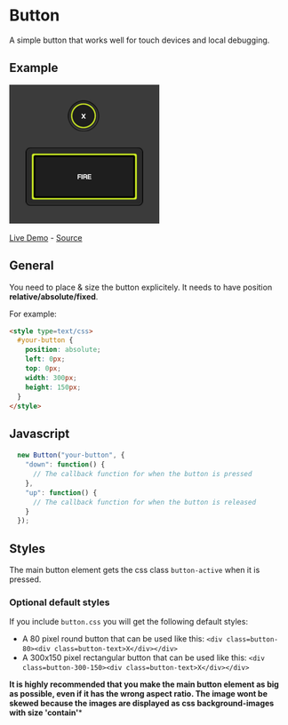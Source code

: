# Button
A simple button that works well for touch devices and local debugging.

## Example

![alt text](https://github.com/airconsole/airconsole-controls/raw/master/examples/button.png "Button Example")

[Live Demo](https://rawgit.com/AirConsole/airconsole-controls/master/examples/button.html) -
[Source](https://github.com/AirConsole/airconsole-controls/blob/master/examples/button.html)

## General

You need to place & size the button explicitely. It needs to have position **relative/absolute/fixed**.

For example:
```html
<style type=text/css>
  #your-button {
    position: absolute;
    left: 0px;
    top: 0px;
    width: 300px;
    height: 150px;
  }
</style>
```

## Javascript
```javascript
  new Button("your-button", {
    "down": function() {
      // The callback function for when the button is pressed
    },
    "up": function() {
      // The callback function for when the button is released
    }
  });
```

## Styles

The main button element gets the css class ```button-active``` when it is pressed.

### Optional default styles

If you include ```button.css``` you will get the following default styles:
- A 80 pixel round button that can be used like this:
  ```<div class=button-80><div class=button-text>X</div></div>```
- A 300x150 pixel rectangular button that can be used like this:
  ```<div class=button-300-150><div class=button-text>X</div></div>```

**It is highly recommended that you make the main button element as big as possible, even if it has the wrong aspect ratio. The image wont be skewed because the images are displayed as css background-images with size 'contain'***
